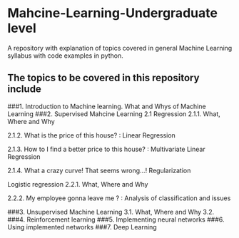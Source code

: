 # Mahcine-Learning-Undergraduate level
A repository with explanation of topics covered in general Machine Learning syllabus with code examples in python.

## The topics to be covered in this repository include
###1. Introduction to Machine learning. What and Whys of Machine Learning 
###2. Supervised Mahcine Learning 
   2.1 Regression
  2.1.1. What, Where and Why 
  
  2.1.2. What is the price of this house? : Linear Regression 
  
  2.1.3. How to I find a better price to this house? : Multivariate Linear Regression 
  
  2.1.4. What a crazy curve! That seems wrong...! Regularization 
  
   Logistic regression
  2.2.1. What, Where and Why 
  
  2.2.2. My employee gonna leave me ? : Analysis of classification and issues 
  
  
###3. Unsupervised Machine Learning 
  3.1. What, Where and Why
  3.2. 
###4. Reinforcement learning
###5. Implementing neural networks
###6. Using implemented networks
###7. Deep Learning
